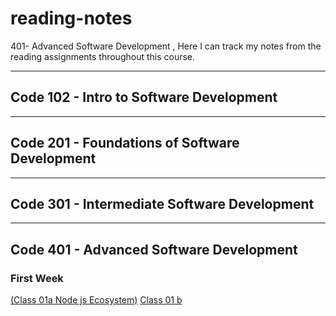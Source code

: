 # reading-notes

401- Advanced Software Development , Here I can track my notes from the reading assignments throughout this course.
***
## Code 102 - Intro to Software Development
***
## Code 201 - Foundations of Software Development
***
## Code 301 - Intermediate Software Development
***
## Code 401 - Advanced Software Development

### First Week 
[(Class 01a Node js Ecosystem)](https://github.com/BasharIrani23/reading-notes/blob/main/Week1/Class01a.md)
[Class 01 b ](https://github.com/BasharIrani23/reading-notes/blob/main/Week1/Class01b.md)
